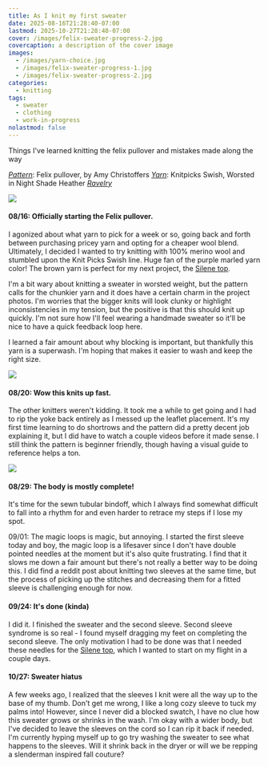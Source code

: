 ```yaml
---
title: As I knit my first sweater
date: 2025-08-16T21:28:40-07:00
lastmod: 2025-10-27T21:28:40-07:00
cover: /images/felix-sweater-progress-2.jpg
covercaption: a description of the cover image
images:
  - /images/yarn-choice.jpg
  - /images/felix-sweater-progress-1.jpg
  - /images/felix-sweater-progress-2.jpg
categories:
  - knitting
tags:
  - sweater
  - clothing
  - work-in-progress
nolastmod: false
---
```


Things I've learned knitting the felix pullover and mistakes made along the way

<!--more-->

*[Pattern](https://www.ravelry.com/patterns/library/felix-pullover)*: Felix pullover, by Amy Christoffers 
*[Yarn](https://www.knitpicks.com/night-shade-heather/p/N4130v)*: Knitpicks Swish, Worsted in Night Shade Heather 
*[Ravelry](https://www.ravelry.com/projects/Snigdhas/felix-pullover)*

![](/images/yarn-choice.jpg)
#### 08/16: Officially starting the Felix pullover.
I agonized about what yarn to pick for a week or so, going back and forth between purchasing pricey yarn and opting for a cheaper wool blend. Ultimately, I decided I wanted to try knitting with 100% merino wool and stumbled upon the Knit Picks Swish line. Huge fan of the purple marled yarn color! The brown yarn is perfect for my next project, the [Silene top](http://snigdha.dev/posts/silene-top/).

I'm a bit wary about knitting a sweater in worsted weight, but the pattern calls for the chunkier yarn and it does have a certain charm in the project photos. I'm worries that the bigger knits will look clunky or highlight inconsistencies in my tension, but the positive is that this should knit up quickly. I'm not sure how I'll feel wearing a handmade sweater so it'll be nice to have a quick feedback loop here. 

I learned a fair amount about why blocking is important, but thankfully this yarn is a superwash. I'm hoping that makes it easier to wash and keep the right size.

![](/images/felix-sweater-progress-1.jpg)
#### 08/20: Wow this knits up fast.
The other knitters weren't kidding. It took me a while to get going and I had to rip the yoke back entirely as I messed up the leaflet placement. It's my first time learning to do shortrows and the pattern did a pretty decent job explaining it, but I did have to watch a couple videos before it made sense. I still think the pattern is beginner friendly, though having a visual guide to reference helps a ton.

![](/images/felix-sweater-progress-2.jpg)
#### 08/29: The body is mostly complete! 
It's time for the sewn tubular bindoff, which I always find somewhat difficult to fall into a rhythm for and even harder to retrace my steps if I lose my spot. 

09/01: The magic loops is magic, but annoying.
I started the first sleeve today and boy, the magic loop is a lifesaver since I don't have double pointed needles at the moment but it's also quite frustrating. I find that it slows me down a fair amount but there's not really a better way to be doing this. I did find a reddit post about knitting two sleeves at the same time, but the process of picking up the stitches and decreasing them for a fitted sleeve is challenging enough for now.

<!-- INSERT IMAGE -->
#### 09/24: It's done (kinda) 
I did it. I finished the sweater and the second sleeve. Second sleeve syndrome is so real - I found myself dragging my feet on completing the second sleeve. The only motivation I had to be done was that I needed these needles for the [Silene top](http://snigdha.dev/posts/silene-top/), which I wanted to start on my flight in a couple days.

<!-- INSERT IMAGE -->
#### 10/27: Sweater hiatus
A few weeks ago, I realized that the sleeves I knit were all the way up to the base of my thumb. Don't get me wrong, I like a long cozy sleeve to tuck my palms into! However, since I never did a blocked swatch, I have no clue how this sweater grows or shrinks in the wash. I'm okay with a wider body, but I've decided to leave the sleeves on the cord so I can rip it back if needed. I'm currently hyping myself up to go try washing the sweater to see what happens to the sleeves. Will it shrink back in the dryer or will we be repping a slenderman inspired fall couture? 

